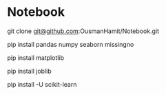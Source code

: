 # Notebook

git clone git@github.com:OusmanHamit/Notebook.git

pip install pandas numpy seaborn missingno

pip install matplotlib

pip install joblib

pip install -U scikit-learn
